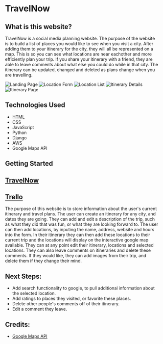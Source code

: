 # TravelNow

## What is this website?
TravelNow is a social media planning website. The purpose of the website is to build a list of places you would like to see when you visit a city. After adding them to your itinerary for the city, they will all be represented on a map. This is so you can see what locations are near eachother and more efficiently plan your trip. If you share your itinerary with a friend, they are able to leave comments about what else you could do while in that city. The itinerary can be updated, changed and deleted as plans change when you are travelling. 

![Landing Page](https://i.imgur.com/t7aBjQt.png)
![Location Form](https://i.imgur.com/MZJKsDF.png)
![Location List](https://i.imgur.com/CD9AVnr.png)
![Itinerary Details](https://i.imgur.com/VI6pHSI.png)
![Itinerary Page](https://i.imgur.com/mmZlthk.png)

## Technologies Used
* HTML
* CSS
* JavaScript
* Python
* Django
* AWS
* Google Maps API

## Getting Started

[TravelNow](https://travel-now-sei.herokuapp.com/)
---------------
[Trello](https://trello.com/b/P02E5PUY/project-3)
---------------

The purpose of this website is to store information about the user's current itinerary and travel plans. The user can create an itinerary for any city, and dates they are going. They can add and edit a description of the trip, such as what they did that was fun, or what they are looking forward to. The user can then add locations, by inputing the name, address, website and hours into the form. In their itinerary they can then add these locations to their current trip and the locations will display on the interactive google map available. They can at any point edit their itinerary, locations and selected locations. They can also leave comments on itineraries and delete these comments. If they would like, they can add images from their trip, and delete them if they change their mind. 

## Next Steps: 
- Add search functionality to google, to pull additional information about the selected location. 
- Add ratings to places they visited, or favorite these places. 
- Delete other people's comments off of their itinerary.
- Edit a comment they leave. 


## Credits:
- [Google Maps API](https://developers.google.com/maps)